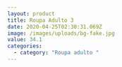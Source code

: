 ```yaml
---
layout: product
title: Roupa Adulto 3
date: 2020-04-25T02:30:31.069Z
image: /images/uploads/bg-fake.jpg
value: 34.1
categories:
  - category: "Roupa adulto "
---
```

